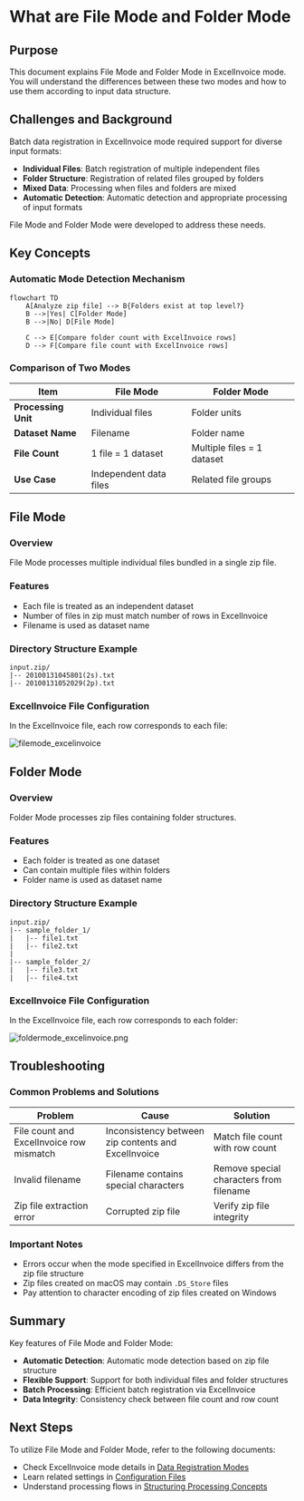 # What are File Mode and Folder Mode

## Purpose

This document explains File Mode and Folder Mode in ExcelInvoice mode. You will understand the differences between these two modes and how to use them according to input data structure.

## Challenges and Background

Batch data registration in ExcelInvoice mode required support for diverse input formats:

- **Individual Files**: Batch registration of multiple independent files
- **Folder Structure**: Registration of related files grouped by folders
- **Mixed Data**: Processing when files and folders are mixed
- **Automatic Detection**: Automatic detection and appropriate processing of input formats

File Mode and Folder Mode were developed to address these needs.

## Key Concepts

### Automatic Mode Detection Mechanism

```mermaid
flowchart TD
    A[Analyze zip file] --> B{Folders exist at top level?}
    B -->|Yes| C[Folder Mode]
    B -->|No| D[File Mode]

    C --> E[Compare folder count with ExcelInvoice rows]
    D --> F[Compare file count with ExcelInvoice rows]
```

### Comparison of Two Modes

| Item | File Mode | Folder Mode |
|------|-----------|-------------|
| **Processing Unit** | Individual files | Folder units |
| **Dataset Name** | Filename | Folder name |
| **File Count** | 1 file = 1 dataset | Multiple files = 1 dataset |
| **Use Case** | Independent data files | Related file groups |

## File Mode

### Overview

File Mode processes multiple individual files bundled in a single zip file.

### Features

- Each file is treated as an independent dataset
- Number of files in zip must match number of rows in ExcelInvoice
- Filename is used as dataset name

### Directory Structure Example

```shell title="File Mode Input Structure"
input.zip/
|-- 20100131045801(2s).txt
|-- 20100131052029(2p).txt
```

### ExcelInvoice File Configuration

In the ExcelInvoice file, each row corresponds to each file:

![filemode_excelinvoice](../../img/filemode_excelinvoice.png)

## Folder Mode

### Overview

Folder Mode processes zip files containing folder structures.

### Features

- Each folder is treated as one dataset
- Can contain multiple files within folders
- Folder name is used as dataset name

### Directory Structure Example

```shell title="Folder Mode Input Structure"
input.zip/
|-- sample_folder_1/
|   |-- file1.txt
|   |-- file2.txt
|
|-- sample_folder_2/
|   |-- file3.txt
|   |-- file4.txt
```

### ExcelInvoice File Configuration

In the ExcelInvoice file, each row corresponds to each folder:

![foldermode_excelinvoice.png](../../img/foldermode_excelinvoice.png)

## Troubleshooting

### Common Problems and Solutions

| Problem | Cause | Solution |
|---------|-------|----------|
| File count and ExcelInvoice row mismatch | Inconsistency between zip contents and ExcelInvoice | Match file count with row count |
| Invalid filename | Filename contains special characters | Remove special characters from filename |
| Zip file extraction error | Corrupted zip file | Verify zip file integrity |

### Important Notes

- Errors occur when the mode specified in ExcelInvoice differs from the zip file structure
- Zip files created on macOS may contain `.DS_Store` files
- Pay attention to character encoding of zip files created on Windows

## Summary

Key features of File Mode and Folder Mode:

- **Automatic Detection**: Automatic mode detection based on zip file structure
- **Flexible Support**: Support for both individual files and folder structures
- **Batch Processing**: Efficient batch registration via ExcelInvoice
- **Data Integrity**: Consistency check between file count and row count

## Next Steps

To utilize File Mode and Folder Mode, refer to the following documents:

- Check ExcelInvoice mode details in [Data Registration Modes](../mode/mode.en.md)
- Learn related settings in [Configuration Files](config.en.md)
- Understand processing flows in [Structuring Processing Concepts](../structured_process/structured.en.md)
